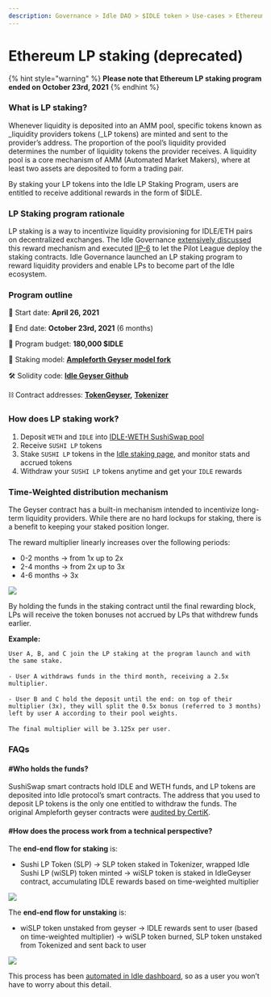 ```yaml
---
description: Governance > Idle DAO > $IDLE token > Use-cases > Ethereum LP Staking
---
```


# Ethereum LP staking (deprecated)

{% hint style="warning" %}
**Please note that Ethereum LP staking program ended on October 23rd, 2021**
{% endhint %}

### **What is LP staking?**

Whenever liquidity is deposited into an AMM pool, specific tokens known as _liquidity providers tokens (_LP tokens) are minted and sent to the provider’s address. The proportion of the pool’s liquidity provided determines the number of liquidity tokens the provider receives. A liquidity pool is a core mechanism of AMM (Automated Market Makers), where at least two assets are deposited to form a trading pair.&#x20;

By staking your LP tokens into the Idle LP Staking Program, users are entitled to receive additional rewards in the form of $IDLE.

### **LP Staking program rationale**

LP staking is a way to incentivize liquidity provisioning for IDLE/ETH pairs on decentralized exchanges. The Idle Governance [extensively discussed](https://gov.idle.finance/t/final-discussion-for-the-lp-staking-implementation-for-idle/346) this reward mechanism and executed [IIP-6](https://gov.idle.finance/t/iip-6-lp-staking-fund-transfer-treasury-transfer-for-protocol-operations/409) to let the Pilot League deploy the staking contracts. Idle Governance launched an LP staking program to reward liquidity providers and enable LPs to become part of the Idle ecosystem.

### **Program outline**

📅 Start date: **April 26, 2021**

📅 End date: **October 23rd, 2021** (6 months)

💼 Program budget: **180,000 $IDLE**



🔀 Staking model: [**Ampleforth Geyser model fork**](https://www.ampleforth.org/dapps/)

🛠 Solidity code: [**Idle Geyser Github**](https://github.com/Idle-Finance/idle-geyser)

⛓ Contract addresses: [**TokenGeyser**](https://etherscan.io/address/0xcc0b9f7ed0e6bc7c2e69dbd247e8420f29aeb48d#code)**,** [**Tokenizer**](https://etherscan.io/address/0x076ff8e6402b02855ff82119b53e59bbdd67f0ee#code)

### **How does LP staking work?**

1. Deposit `WETH` and `IDLE` into [IDLE-WETH SushiSwap pool](https://analytics.sushi.com/pairs/0xa7f11e026a0af768d285360a855f2bded3047530)
2. Receive `SUSHI LP` tokens
3. Stake `SUSHI LP` tokens in the [Idle staking page](https://idle.finance/#/dashboard/stake), and monitor stats and accrued tokens
4. Withdraw your `SUSHI LP` tokens anytime and get your `IDLE` rewards

### **Time-Weighted distribution mechanism**

The Geyser contract has a built-in mechanism intended to incentivize long-term liquidity providers. While there are no hard lockups for staking, there is a benefit to keeping your staked position longer.&#x20;

The reward multiplier linearly increases over the following periods:

* 0-2 months -> from 1x up to 2x
* 2-4 months -> from 2x up to 3x
* 4-6 months -> 3x

![](../../.gitbook/assets/IdleGyserTW\_distribution\_schedule.png)

By holding the funds in the staking contract until the final rewarding block, LPs will receive the token bonuses not accrued by LPs that withdrew funds earlier.

**Example:**&#x20;

`User A, B, and C join the LP staking at the program launch and with the same stake.` \
\
`- User A withdraws funds in the third month, receiving a 2.5x multiplier.` \
\
`- User B and C hold the deposit until the end: on top of their multiplier (3x), they will split the 0.5x bonus (referred to 3 months) left by user A according to their pool weights.`\
\
`The final multiplier will be 3.125x per user.`

### FAQs

#### #Who holds the funds?

SushiSwap smart contracts hold IDLE and WETH funds, and LP tokens are deposited into Idle protocol’s smart contracts. The address that you used to deposit LP tokens is the only one entitled to withdraw the funds. The original Ampleforth geyser contracts were [audited by CertiK](https://github.com/ampleforth/ampleforth-audits/tree/master/token-geyser).

#### #How does the process work from a technical perspective?

The **end-end flow for staking** is:

* Sushi LP Token (SLP) → SLP token staked in Tokenizer, wrapped Idle Sushi LP (wiSLP) token minted → wiSLP token is staked in IdleGeyser contract, accumulating IDLE rewards based on time-weighted multiplier

![](../../.gitbook/assets/LP\_staking\_flow.png)

The **end-end flow for unstaking** is:

* wiSLP token unstaked from geyser → IDLE rewards sent to user (based on time-weighted multiplier) → wiSLP token burned, SLP token unstaked from Tokenized and sent back to user

![](../../.gitbook/assets/LP\_unstaking\_flow.png)

This process has been [automated in Idle dashboard](https://idle.finance/#/dashboard/stake), so as a user you won’t have to worry about this detail.
